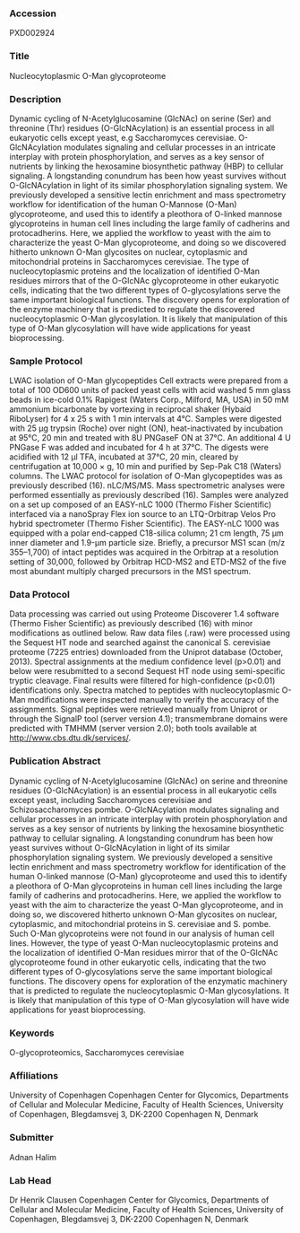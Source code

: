 ### Accession
PXD002924

### Title
Nucleocytoplasmic O-Man glycoproteome

### Description
Dynamic cycling of N-Acetylglucosamine (GlcNAc) on serine (Ser) and threonine (Thr) residues (O-GlcNAcylation) is an essential process in all eukaryotic cells except yeast, e.g Saccharomyces cerevisiae. O-GlcNAcylation modulates signaling and cellular processes in an intricate interplay with protein phosphorylation, and serves as a key sensor of nutrients by linking the hexosamine biosynthetic pathway (HBP) to cellular signaling. A longstanding conundrum has been how yeast survives without O-GlcNAcylation in light of its similar phosphorylation signaling system. We previously developed a sensitive lectin enrichment and mass spectrometry workflow for identification of the human O-Mannose (O-Man) glycoproteome, and used this to identify a pleothora of O-linked mannose glycoproteins in human cell lines including the large family of cadherins and protocadherins. Here, we applied the workflow to yeast with the aim to characterize the yeast O-Man glycoproteome, and doing so we discovered hitherto unknown O-Man glycosites on nuclear, cytoplasmic and mitochondrial proteins in Saccharomyces cerevisiae. The type of nucleocytoplasmic proteins and the localization of identified O-Man residues mirrors that of the O-GlcNAc glycoproteome in other eukaryotic cells, indicating that the two different types of O-glycosylations serve the same important biological functions. The discovery opens for exploration of the enzyme machinery that is predicted to regulate the discovered nucleocytoplasmic O-Man glycosylation. It is likely that manipulation of this type of O-Man glycosylation will have wide applications for yeast bioprocessing.

### Sample Protocol
LWAC isolation of O-Man glycopeptides Cell extracts were prepared from a total of 100 OD600 units of packed yeast cells with acid washed 5 mm glass beads in ice-cold 0.1% Rapigest (Waters Corp., Milford, MA, USA) in 50 mM ammonium bicarbonate by vortexing in reciprocal shaker (Hybaid RiboLyser) for 4 x 25 s with 1 min intervals at 4°C. Samples were digested with 25 µg trypsin (Roche) over night (ON), heat-inactivated by incubation at 95°C, 20 min and treated with 8U PNGaseF ON at 37°C. An additional 4 U PNGase F was added and incubated for 4 h at 37°C. The digests were acidified with 12 µl TFA, incubated at 37°C, 20 min, cleared by centrifugation at 10,000 × g, 10 min and purified by Sep-Pak C18 (Waters) columns. The LWAC protocol for isolation of O-Man glycopeptides was as previously described (16).  nLC/MS/MS.  Mass spectrometric analyses were performed essentially as previously described (16). Samples were analyzed on a set up composed of an EASY-nLC 1000 (Thermo Fisher Scientific) interfaced via a nanoSpray Flex ion source to an LTQ-Orbitrap Velos Pro hybrid spectrometer (Thermo Fisher Scientific). The EASY-nLC 1000 was equipped with a polar end-capped C18-silica column; 21 cm length, 75 μm inner diameter and 1.9-μm particle size. Briefly, a precursor MS1 scan (m/z 355–1,700) of intact peptides was acquired in the Orbitrap at a resolution setting of 30,000, followed by Orbitrap HCD-MS2 and ETD-MS2 of the five most abundant multiply charged precursors in the MS1 spectrum.

### Data Protocol
Data processing was carried out using Proteome Discoverer 1.4 software (Thermo Fisher Scientific) as previously described (16) with minor modifications as outlined below. Raw data files (.raw) were processed using the Sequest HT node and searched against the canonical S. cerevisiae proteome (7225 entries) downloaded from the Uniprot database (October, 2013). Spectral assignments at the medium confidence level (p>0.01) and below were resubmitted to a second Sequest HT node using semi-specific tryptic cleavage. Final results were filtered for high-confidence (p<0.01) identifications only. Spectra matched to peptides with nucleocytoplasmic O-Man modifications were inspected manually to verify the accuracy of the assignments. Signal peptides were retrieved manually from Uniprot or through the SignalP tool (server version 4.1); transmembrane domains were predicted with TMHMM (server version 2.0); both tools available at http://www.cbs.dtu.dk/services/.

### Publication Abstract
Dynamic cycling of N-Acetylglucosamine (GlcNAc) on serine and threonine residues (O-GlcNAcylation) is an essential process in all eukaryotic cells except yeast, including Saccharomyces cerevisiae and Schizosaccharomyces pombe. O-GlcNAcylation modulates signaling and cellular processes in an intricate interplay with protein phosphorylation and serves as a key sensor of nutrients by linking the hexosamine biosynthetic pathway to cellular signaling. A longstanding conundrum has been how yeast survives without O-GlcNAcylation in light of its similar phosphorylation signaling system. We previously developed a sensitive lectin enrichment and mass spectrometry workflow for identification of the human O-linked mannose (O-Man) glycoproteome and used this to identify a pleothora of O-Man glycoproteins in human cell lines including the large family of cadherins and protocadherins. Here, we applied the workflow to yeast with the aim to characterize the yeast O-Man glycoproteome, and in doing so, we discovered hitherto unknown O-Man glycosites on nuclear, cytoplasmic, and mitochondrial proteins in S. cerevisiae and S. pombe. Such O-Man glycoproteins were not found in our analysis of human cell lines. However, the type of yeast O-Man nucleocytoplasmic proteins and the localization of identified O-Man residues mirror that of the O-GlcNAc glycoproteome found in other eukaryotic cells, indicating that the two different types of O-glycosylations serve the same important biological functions. The discovery opens for exploration of the enzymatic machinery that is predicted to regulate the nucleocytoplasmic O-Man glycosylations. It is likely that manipulation of this type of O-Man glycosylation will have wide applications for yeast bioprocessing.

### Keywords
O-glycoproteomics, Saccharomyces cerevisiae

### Affiliations
University of Copenhagen
Copenhagen Center for Glycomics, Departments of Cellular and Molecular Medicine, Faculty of Health Sciences, University of Copenhagen, Blegdamsvej 3, DK-2200 Copenhagen N, Denmark

### Submitter
Adnan Halim

### Lab Head
Dr Henrik Clausen
Copenhagen Center for Glycomics, Departments of Cellular and Molecular Medicine, Faculty of Health Sciences, University of Copenhagen, Blegdamsvej 3, DK-2200 Copenhagen N, Denmark



